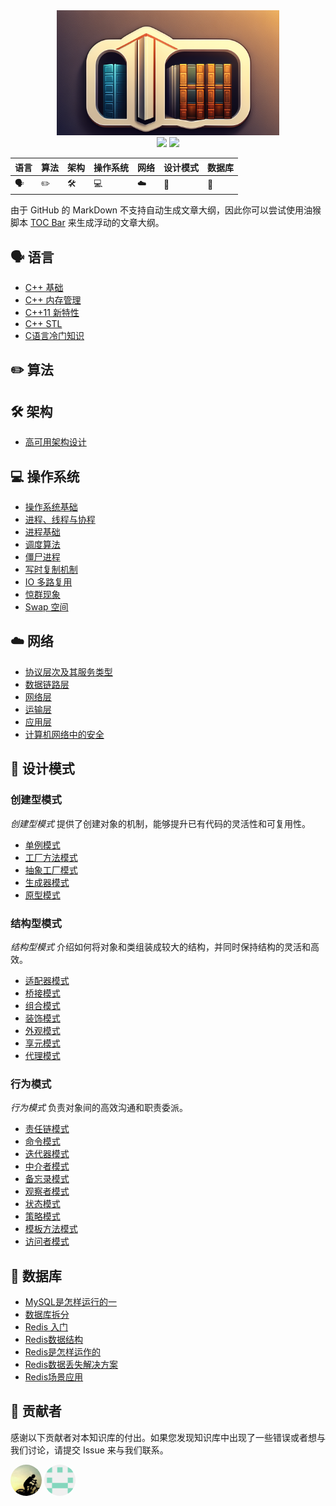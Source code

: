 <div align="center"><img src="assets/imgs/Logo-WiseBase.png" style="height: 200px;"></div>
<div align="center">
  <img src="https://img.shields.io/badge/WiseBase-在线阅读-lightgreen" />
  <img src="https://img.shields.io/badge/License-GPL2.0-lightgreen" />
</div>

| 语言             | 算法      | 架构 | 操作系统   | 网络 | 设计模式 | 数据库 |
| ---------------- | --------- | -------- | ---------- | ---- | -------- | ------ |
| :speaking_head: | :pencil2: | :hammer_and_wrench: | :computer: | :cloud: | :bookmark: | :floppy_disk: |

由于 GitHub 的 MarkDown 不支持自动生成文章大纲，因此你可以尝试使用油猴脚本 [TOC Bar](https://greasyfork.org/zh-CN/scripts/406337-toc-bar-auto-generating-table-of-content) 来生成浮动的文章大纲。

## :speaking_head: 语言

- [C++ 基础](docs/Language/C++%20基础.md)
- [C++ 内存管理](docs/Language/C++%20内存管理.md)
- [C++11 新特性](docs/Language/C++11%20新特性.md)
- [C++ STL](docs/Language/C++%20STL.md)
- [C语言冷门知识](docs/Language/C语言冷门知识.md)

## :pencil2: 算法

## :hammer_and_wrench: 架构

- [高可用架构设计](./docs/Arch/高可用架构设计.md)

## :computer: 操作系统

- [操作系统基础](docs/OperatingSystem/操作系统基础.md)
- [进程、线程与协程](docs/OperatingSystem/进程、线程与协程.md)
- [进程基础](docs/OperatingSystem/进程基础.md)
- [调度算法](docs/OperatingSystem/调度算法.md)
- [僵尸进程](docs/OperatingSystem/僵尸进程.md)
- [写时复制机制](docs/OperatingSystem/写时复制机制.md)
- [IO 多路复用](docs/OperatingSystem/IO%20多路复用.md)
- [惊群现象](docs/OperatingSystem/惊群现象.md)
- [Swap 空间](docs/OperatingSystem/Swap%20空间.md)

## :cloud: 网络

- [协议层次及其服务类型](./docs/network/协议层次及其服务类型.md)
- [数据链路层](./docs/network/数据链路层.md)
- [网络层](./docs/network/网络层.md)
- [运输层](./docs/network/运输层.md)
- [应用层](./docs/network/应用层.md)
- [计算机网络中的安全](./docs/network/计算机网络中的安全.md)

## :bookmark: 设计模式

### 创建型模式

*创建型模式* 提供了创建对象的机制，能够提升已有代码的灵活性和可复用性。

- [单例模式](./docs/designPatterns/单例模式.md)
- [工厂方法模式](./docs/designPatterns/工厂方法模式.md)
- [抽象工厂模式](./docs/designPatterns/抽象工厂模式.md)
- [生成器模式](./docs/designPatterns/生成器模式.md)
- [原型模式](./docs/designPatterns/原型模式.md)

### 结构型模式

*结构型模式* 介绍如何将对象和类组装成较大的结构，并同时保持结构的灵活和高效。

- [适配器模式](./docs/designPatterns/适配器模式.md)
- [桥接模式](./docs/designPatterns/桥接模式.md)
- [组合模式](./docs/designPatterns/组合模式.md)
- [装饰模式](./docs/designPatterns/装饰模式.md)
- [外观模式](./docs/designPatterns/外观模式.md)
- [享元模式](./docs/designPatterns/享元模式.md)
- [代理模式](./docs/designPatterns/代理模式.md)

### 行为模式

*行为模式* 负责对象间的高效沟通和职责委派。

- [责任链模式](./docs/designPatterns/责任链模式.md)
- [命令模式](./docs/designPatterns/命令模式.md)
- [迭代器模式](./docs/designPatterns/迭代器模式.md)
- [中介者模式](./docs/designPatterns/中介者模式.md)
- [备忘录模式](./docs/designPatterns/备忘录模式.md)
- [观察者模式](docs/designPatterns/观察者模式.md)
- [状态模式](docs/designPatterns/状态模式.md)
- [策略模式](docs/designPatterns/策略模式.md)
- [模板方法模式](docs/designPatterns/模板方法模式.md)
- [访问者模式](docs/designPatterns/访问者模式.md)

## :floppy_disk: 数据库
- [MySQL是怎样运行的一](./docs/DataBase/MySQL是怎样运行的.md)
- [数据库拆分](./docs/DataBase/数据库拆分.md)
- [Redis 入门](./docs/DataBase/Redis入门.md)
- [Redis数据结构](./docs/Redis/Redis数据结构.md)
- [Redis是怎样运作的](./docs/Redis/Redis是怎样运作的.md)
- [Redis数据丢失解决方案](./docs/Redis/Redis数据丢失解决方案.md)
- [Redis场景应用](./docs/Redis/Redis场景应用.md)

## :busts_in_silhouette: 贡献者

感谢以下贡献者对本知识库的付出。如果您发现知识库中出现了一些错误或者想与我们讨论，请提交 Issue 来与我们联系。

<div align="left">
  <a href="https://github.com/IIMars"><img src="assets/imgs/Contributor-IIMars.png" style="height: 50px; border-radius: 50%;" /></a>
  <a href="https://github.com/changguangsheng"><img src="assets/imgs/Contributor-cgs.png" style="height: 50px; border-radius: 50%;" /></a>
</div>
